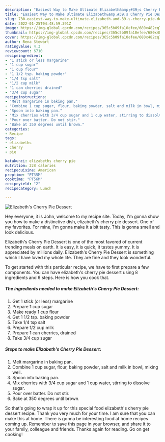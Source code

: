 ```yaml
---
description: "Easiest Way to Make Ultimate Elizabeth&amp;#39;s Cherry Pie Dessert"
title: "Easiest Way to Make Ultimate Elizabeth&amp;#39;s Cherry Pie Dessert"
slug: 730-easiest-way-to-make-ultimate-elizabeth-and-39-s-cherry-pie-dessert
date: 2022-01-25T04:48:59.391Z
image: https://img-global.cpcdn.com/recipes/365c5b09fa10efee/680x482cq70/elizabeths-cherry-pie-dessert-recipe-main-photo.jpg
thumbnail: https://img-global.cpcdn.com/recipes/365c5b09fa10efee/680x482cq70/elizabeths-cherry-pie-dessert-recipe-main-photo.jpg
cover: https://img-global.cpcdn.com/recipes/365c5b09fa10efee/680x482cq70/elizabeths-cherry-pie-dessert-recipe-main-photo.jpg
author: Rena Stewart
ratingvalue: 4.3
reviewcount: 6710
recipeingredient:
- "1 stick or less margarine"
- "1 cup sugar"
- "1 cup flour"
- "1 1/2 tsp. baking powder"
- "1/4 tsp salt"
- "1/2 cup milk"
- "1 can cherries drained"
- "3/4 cup sugar"
recipeinstructions:
- "Melt margarine in baking pan."
- "Combine 1 cup sugar, flour, baking powder, salt and milk in bowl, mixing well."
- "Spoon into baking pan."
- "Mix cherries with 3/4 cup sugar and 1 cup water, stirring to dissolve sugar."
- "Pour over batter. Do not stir."
- "Bake at 350 degrees until brown."
categories:
- Recipe
tags:
- elizabeths
- cherry
- pie

katakunci: elizabeths cherry pie 
nutrition: 228 calories
recipecuisine: American
preptime: "PT35M"
cooktime: "PT56M"
recipeyield: "2"
recipecategory: Lunch

---
```



![Elizabeth&#39;s Cherry Pie Dessert](https://img-global.cpcdn.com/recipes/365c5b09fa10efee/680x482cq70/elizabeths-cherry-pie-dessert-recipe-main-photo.jpg)

Hey everyone, it is John, welcome to my recipe site. Today, I'm gonna show you how to make a distinctive dish, elizabeth&#39;s cherry pie dessert. One of my favorites. For mine, I'm gonna make it a bit tasty. This is gonna smell and look delicious.



Elizabeth&#39;s Cherry Pie Dessert is one of the most favored of current trending meals on earth. It is easy, it is quick, it tastes yummy. It is appreciated by millions daily. Elizabeth&#39;s Cherry Pie Dessert is something which I have loved my whole life. They are fine and they look wonderful.


To get started with this particular recipe, we have to first prepare a few components. You can have elizabeth&#39;s cherry pie dessert using 8 ingredients and 6 steps. Here is how you cook that.

<!--inarticleads1-->

##### The ingredients needed to make Elizabeth&#39;s Cherry Pie Dessert:

1. Get 1 stick (or less) margarine
1. Prepare 1 cup sugar
1. Make ready 1 cup flour
1. Get 1 1/2 tsp. baking powder
1. Take 1/4 tsp salt
1. Prepare 1/2 cup milk
1. Prepare 1 can cherries, drained
1. Take 3/4 cup sugar




<!--inarticleads2-->

##### Steps to make Elizabeth&#39;s Cherry Pie Dessert:

1. Melt margarine in baking pan.
1. Combine 1 cup sugar, flour, baking powder, salt and milk in bowl, mixing well.
1. Spoon into baking pan.
1. Mix cherries with 3/4 cup sugar and 1 cup water, stirring to dissolve sugar.
1. Pour over batter. Do not stir.
1. Bake at 350 degrees until brown.




So that's going to wrap it up for this special food elizabeth&#39;s cherry pie dessert recipe. Thank you very much for your time. I am sure that you can make this at home. There is gonna be interesting food at home recipes coming up. Remember to save this page in your browser, and share it to your family, colleague and friends. Thanks again for reading. Go on get cooking!
